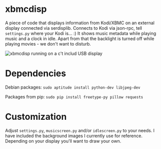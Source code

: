 xbmcdisp
========

A piece of code that displays information from Kodi/XBMC on an external display connected via serdisplib.
Connects to Kodi via json-rpc, tell `settings.py` where your Kodi is... :)
It shows music metadata while playing music and a clock in idle. Apart from that the backlight is turned off while playing movies - we don't want to disturb.

![xbmcdisp running on a c't includ USB display](https://github.com/tanuva/xbmcdisp/blob/master/running.jpg)

Dependencies
============

Debian packages: `sudo aptitude install python-dev libjpeg-dev`

Packages from pip: `sudo pip install freetype-py pillow requests`

Customization
=============

Adjust `settings.py`, `musicscreen.py` and/or `idlescreen.py` to your needs. I have included the background images I currently use for reference. Depending on your display you'll want to draw your own.


